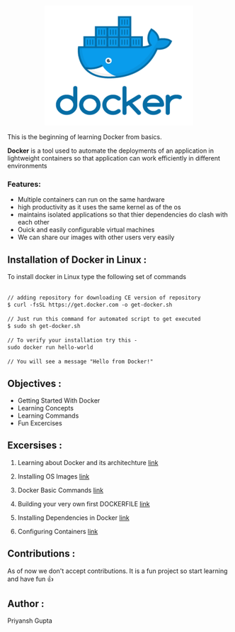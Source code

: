 <p align="center">
 <img width="336" height="270" src="Images/geektechstuff_docker.png">
</p>

This is the beginning of learning Docker from basics. 

**Docker** is a tool used to automate the deployments of an application in lightweight containers so that application can work efficiently in different environments 

### Features:

 - Multiple containers can run on the same hardware
 - high productivity as it uses the same kernel as of the os 
 - maintains isolated applications so that thier dependencies do clash with each other
 - Ouick and easily configurable virtual machines
 - We can share our images with other users very easily 

## Installation of Docker in Linux :

To install docker in Linux type the following set of commands

```shell 

// adding repository for downloading CE version of repository
$ curl -fsSL https://get.docker.com -o get-docker.sh

// Just run this command for automated script to get executed
$ sudo sh get-docker.sh

// To verify your installation try this -
sudo docker run hello-world

// You will see a message "Hello from Docker!"
```

## Objectives :

- Getting Started With Docker
- Learning Concepts 
- Learning Commands
- Fun Excercises

## Excersises :

1. Learning about Docker and its architechture [link](https://github.com/priyansh19/Fun-With-Docker/tree/master/Excersises/E1-LearnDocker)

2. Installing OS Images [link]()

3. Docker Basic Commands [link]()

4. Building your very own first DOCKERFILE [link]()

5. Installing Dependencies in Docker [link]()

6. Configuring Containers [link]()

## Contributions :

As of now we don't accept contributions. It is a fun project so start learning and have fun :+1:

## Author :

Priyansh Gupta
